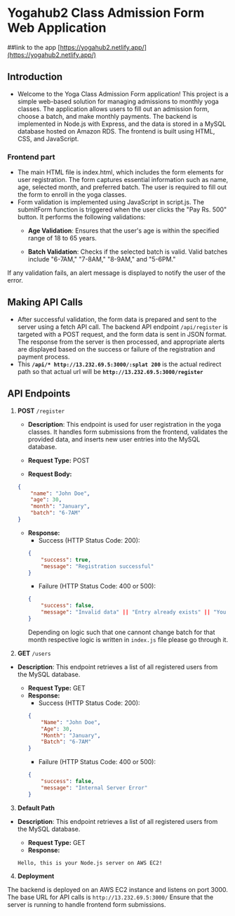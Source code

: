 # Yogahub2 Class Admission Form Web Application

##link to the app [https://yogahub2.netlify.app/](https://yogahub2.netlify.app/)

## Introduction

- Welcome to the Yoga Class Admission Form application! This project is a simple web-based solution for managing admissions to monthly yoga classes. The application allows users to fill out an admission form, choose a batch, and make monthly payments. The backend is implemented in Node.js with Express, and the data is stored in a MySQL database hosted on Amazon RDS. The frontend is built using HTML, CSS, and JavaScript.

### Frontend part

- The main HTML file is index.html, which includes the form elements for user registration. The form captures essential information such as name, age, selected month, and preferred batch. The user is required to fill out the form to enroll in the yoga classes.
- Form validation is implemented using JavaScript in script.js. The submitForm function is triggered when the user clicks the "Pay Rs. 500" button. It performs the following validations:
    - **Age Validation**: Ensures that the user's age is within the specified range of 18 to 65 years.

    - **Batch Validation**: Checks if the selected batch is valid. Valid batches include "6-7AM," "7-8AM," "8-9AM," and "5-6PM."

If any validation fails, an alert message is displayed to notify the user of the error.

## Making API Calls

- After successful validation, the form data is prepared and sent to the server using a fetch API call. The backend API endpoint `/api/register` is targeted with a POST request, and the form data is sent in JSON format. The response from the server is then processed, and appropriate alerts are displayed based on the success or failure of the registration and payment process.
- This **`/api/* http://13.232.69.5:3000/:splat 200`** is the actual redirect path so that actual url will be **`http://13.232.69.5:3000/register`**


## API Endpoints

1. **POST** `/register`

    - **Description**: This endpoint is used for user registration in the yoga classes. It handles form submissions from the frontend, validates the provided data, and inserts new user entries into the MySQL database.

    - **Request Type:** POST

    - **Request Body:**
    ```json
    {
        "name": "John Doe",
        "age": 30,
        "month": "January",
        "batch": "6-7AM"
    }
    ```
    - **Response:**
        - Success (HTTP Status Code: 200):
        ```json
        {
            "success": true,
            "message": "Registration successful"
        }
        ```
        - Failure (HTTP Status Code: 400 or 500):
        ```json
        {
            "success": false,
            "message": "Invalid data" || "Entry already exists" || "You can only change batch in the upcoming month" || "Internal Server Error"
        }
        ```
        Depending on logic such that one cannont change batch for that month respective logic is written in `index.js` file please go through it.


2. **GET** `/users`
- **Description**: This endpoint retrieves a list of all registered users from the MySQL database.

    - **Request Type:** GET
    - **Response:**
        - Success (HTTP Status Code: 200):
        ```json
        {
            "Name": "John Doe",
            "Age": 30,
            "Month": "January",
            "Batch": "6-7AM"
        }
        ```
        - Failure (HTTP Status Code: 400 or 500):
        ```json
        {
            "success": false,
            "message": "Internal Server Error"
        }
        ```
3. **Default Path** 

- **Description**: This endpoint retrieves a list of all registered users from the MySQL database.

    - **Request Type:** GET
    - **Response:**

    `Hello, this is your Node.js server on AWS EC2!`

4. **Deployment**

The backend is deployed on an AWS EC2 instance and listens on port 3000. The base URL for API calls is `http://13.232.69.5:3000/` Ensure that the server is running to handle frontend form submissions.
    
